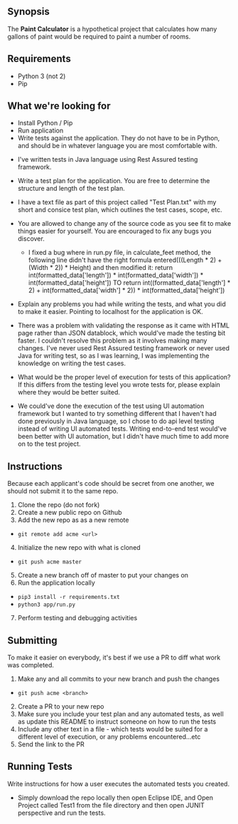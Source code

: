 ## Synopsis

The **Paint Calculator** is a hypothetical project that calculates how many gallons of paint would be required to paint a number of rooms.

## Requirements

* Python 3 (not 2)
* Pip

## What we're looking for

* Install Python / Pip
* Run application
* Write tests against the application. They do not have to be in Python, and should be in whatever language you are most comfortable with.
- I've written tests in Java language using Rest Assured testing framework.
* Write a test plan for the application.  You are free to determine the structure and length of the test plan.
- I have a text file as part of this project called "Test Plan.txt" with my short and consice test plan, which outlines the test cases, scope, etc.
* You are allowed to change any of the source code as you see fit to make things easier for yourself. You are encouraged to fix any bugs you discover.
  - I fixed a bug where in run.py file, in calculate_feet method, the following line didn't have the right formula entered(((Length * 2) + (Width * 2)) * Height) and then modified it:
  return int(formatted_data['length']) * int(formatted_data['width']) * int(formatted_data['height'])
  TO 
  return int((formatted_data['length'] * 2) + int(formatted_data['width'] * 2)) * int(formatted_data['height'])
    
* Explain any problems you had while writing the tests, and what you did to make it easier. Pointing to localhost for the application is OK.
- There was a problem with validating the response as it came with HTML page rather than JSON datablock, which would've made the testing bit faster. I couldn't resolve this problem as it involves 
making many changes. I've never used Rest Assured testing framework or never used Java for writing test, so as I was learning, I was implementing the knowledge on writing the test cases.
* What would be the proper level of execution for tests of this application?  If this differs from the testing level you wrote tests for, please explain where they would be better suited.
- We could've done the execution of the test using UI automation framework but I wanted to try something different that I haven't had done previously in Java language, so I chose to
do api level testing instead of writing UI automated tests. Writing end-to-end test would've been better with UI automation, but I didn't have much time to add more on to the test project.

## Instructions

Because each applicant's code should be secret from one another, we should not submit it to the same repo.

1. Clone the repo (do not fork)
2. Create a new public repo on Github
3. Add the new repo as as a new remote
* `git remote add acme <url>`
4. Initialize the new repo with what is cloned
* `git push acme master`
5. Create a new branch off of master to put your changes on
6. Run the application locally
* `pip3 install -r requirements.txt`
* `python3 app/run.py`
7. Perform testing and debugging activities

## Submitting 

To make it easier on everybody, it's best if we use a PR to diff what work was completed.

1. Make any and all commits to your new branch and push the changes
* `git push acme <branch>`
2. Create a PR to your new repo
3. Make sure you include your test plan and any automated tests, as well as update this README to instruct someone on how to run the tests
4. Include any other text in a file - which tests would be suited for a different level of execution, or any problems encountered...etc
5. Send the link to the PR

## Running Tests

Write instructions for how a user executes the automated tests you created.
- Simply download the repo locally then open Eclipse IDE, and Open Project called Test1 from the file directory and then open JUNIT perspective and run the tests. 
